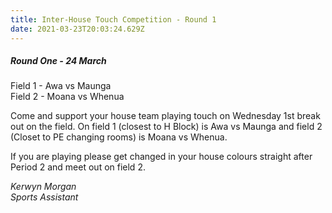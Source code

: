 ```yaml
---
title: Inter-House Touch Competition - Round 1
date: 2021-03-23T20:03:24.629Z
---
```

##### Round One - 24 March  
Field 1 - Awa vs Maunga  
Field 2 - Moana vs Whenua  

Come and support your house team playing touch on Wednesday 1st break out on the field. On field 1 (closest to H Block) is Awa vs Maunga and field 2 (Closet to PE changing rooms) is Moana vs Whenua.

If you are playing please get changed in your house colours straight after Period 2 and meet out on field 2.

*Kerwyn Morgan  
Sports Assistant*